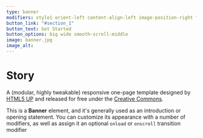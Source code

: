 ```yaml
---
type: banner
modifiers: style1 orient-left content-align-left image-position-right fullscreen onload-image-fade-in onload-content-fade-right
button_link: "#section_1"
button_text: Get Started
button_options: big wide smooth-scroll-middle
image: banner.jpg
image_alt:
---
```


# Story

<p class="major">A (modular, highly tweakable) responsive one-page template designed by <a href="https://html5up.net">HTML5 UP</a> and released for free under the <a href="https://html5up.net/license">Creative Commons</a>.</p>

This is a <strong>Banner</strong> element, and it's generally used as an introduction or opening statement. You can customize its appearance with a number of modifiers, as well as assign it an optional <code>onload</code> or <code>onscroll</code> transition modifier

